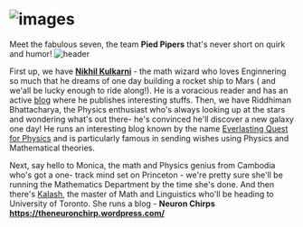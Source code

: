 
# ![images](https://user-images.githubusercontent.com/130882317/235554946-b555de8d-30b5-423a-a9dd-f1ad78bd8de0.jpg) #





Meet the fabulous seven, the team **Pied Pipers** that's never short on quirk and humor!
![header](https://user-images.githubusercontent.com/130882317/235555265-aafa317f-8da7-4c7c-a2bb-bf73633e0fc0.png)


First up, we have [**Nikhil Kulkarni**](https://github.com/aaryunik) - the math wizard who loves Enginnering so much that he dreams of one day building a rocket ship to Mars ( and we'all be lucky enough to ride along!). He is a voracious reader and has an active [blog](https://normalisedvector.wordpress.com/) where he publishes interesting stuffs. 
Then, we have Riddhiman Bhattacharya, the Physics enthusiast who's always looking up at the stars and wondering what's out there- he's convinced he'll discover a new galaxy one day! He runs an interesting blog known by the name [Everlasting Quest for Physics](https://everlastingquestforphysics.wordpress.com/) and is particularly famous in sending wishes using Physics and Mathematical theories. 

Next, say hello to Monica, the math and Physics genius from Cambodia who's got a one- track mind set on Princeton - we're pretty sure she'll be running the Mathematics Department by the time she's done.
And then there's [Kalash](https://github.com/kalashb), the master of Math and Linguistics who'll be heading to University of Toronto. She runs a blog - **Neuron Chirps https://theneuronchirp.wordpress.com/** 
